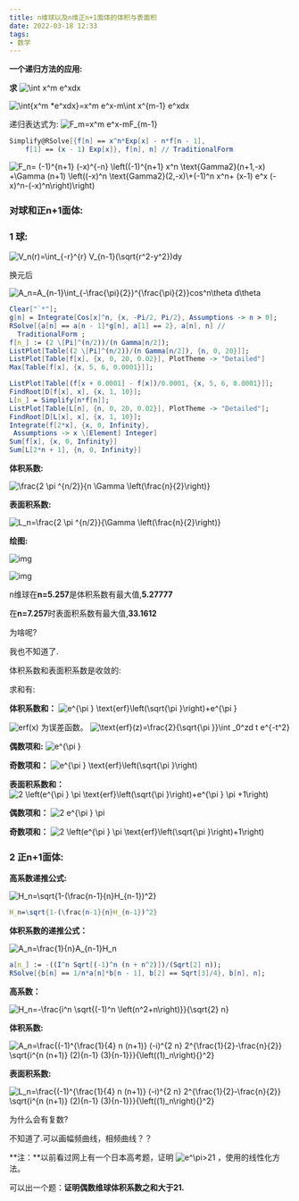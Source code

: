 ```yaml
---
title: n维球以及n维正n+1面体的体积与表面积
date: 2022-03-18 12:33
tags: 
- 数学
---
```

**一个递归方法的应用:**

**求** ![\int x^m e^xdx](https://www.zhihu.com/equation?tex=%5Cint+x%5Em+e%5Exdx)
<!--more-->

![\int{x^m *e^xdx}=x^m e^x-m\int x^{m-1} e^xdx](https://www.zhihu.com/equation?tex=%5Cint%7Bx%5Em+%2Ae%5Exdx%7D%3Dx%5Em+e%5Ex-m%5Cint+x%5E%7Bm-1%7D+e%5Exdx)

递归表达式为: ![F_m=x^m e^x-mF_{m-1}](https://www.zhihu.com/equation?tex=F_m%3Dx%5Em+e%5Ex-mF_%7Bm-1%7D)

```mathematica
Simplify@RSolve[{f[n] == x^n*Exp[x] - n*f[n - 1], 
    f[1] == (x - 1) Exp[x]}, f[n], n] // TraditionalForm
```



![F_n= (-1)^{n+1} (-x)^{-n} \left((-1)^{n+1} x^n \text{Gamma2}(n+1,-x)  +\Gamma (n+1) \left((-x)^n \text{Gamma2}(2,-x)\\+(-1)^n x^n+ (x-1) e^x (-x)^n-(-x)^n\right)\right)](https://www.zhihu.com/equation?tex=F_n%3D+%28-1%29%5E%7Bn%2B1%7D+%28-x%29%5E%7B-n%7D+%5Cleft%28%28-1%29%5E%7Bn%2B1%7D+x%5En+%5Ctext%7BGamma2%7D%28n%2B1%2C-x%29++%2B%5CGamma+%28n%2B1%29+%5Cleft%28%28-x%29%5En+%5Ctext%7BGamma2%7D%282%2C-x%29%5C%5C%2B%28-1%29%5En+x%5En%2B+%28x-1%29+e%5Ex+%28-x%29%5En-%28-x%29%5En%5Cright%29%5Cright%29)

### **对球和正n+1面体:**

### **1 球:**

![V_n(r)=\int_{-r}^{r} V_{n-1}(\sqrt{r^2-y^2})dy ](https://www.zhihu.com/equation?tex=V_n%28r%29%3D%5Cint_%7B-r%7D%5E%7Br%7D+V_%7Bn-1%7D%28%5Csqrt%7Br%5E2-y%5E2%7D%29dy+)

换元后

![A_n=A_{n-1}\int_{-\frac{\pi}{2}}^{\frac{\pi}{2}}cos^n\theta d\theta](https://www.zhihu.com/equation?tex=A_n%3DA_%7Bn-1%7D%5Cint_%7B-%5Cfrac%7B%5Cpi%7D%7B2%7D%7D%5E%7B%5Cfrac%7B%5Cpi%7D%7B2%7D%7Dcos%5En%5Ctheta+d%5Ctheta)

```mathematica
Clear["`*"];
g[n] = Integrate[Cos[x]^n, {x, -Pi/2, Pi/2}, Assumptions -> n > 0];
RSolve[{a[n] == a[n - 1]*g[n], a[1] == 2}, a[n], n] // 
  TraditionalForm ;
f[n_] := (2 \[Pi]^(n/2))/(n Gamma[n/2]);
ListPlot[Table[(2 \[Pi]^(n/2))/(n Gamma[n/2]), {n, 0, 20}]];
ListPlot[Table[f[x], {x, 0, 20, 0.02}], PlotTheme -> "Detailed"]
Max[Table[f[x], {x, 5, 6, 0.0001}]];

ListPlot[Table[(f[x + 0.0001] - f[x])/0.0001, {x, 5, 6, 0.0001}]];
FindRoot[D[f[x], x], {x, 1, 10}];
L[n_] = Simplify[n*f[n]];
ListPlot[Table[L[n], {n, 0, 20, 0.02}], PlotTheme -> "Detailed"];
FindRoot[D[L[x], x], {x, 1, 10}];
Integrate[f[2*x], {x, 0, Infinity}, 
 Assumptions -> x \[Element] Integer]
Sum[f[x], {x, 0, Infinity}]
Sum[L[2*n + 1], {n, 0, Infinity}]
```

**体积系数:**

![\frac{2 \pi ^{n/2}}{n \Gamma \left(\frac{n}{2}\right)}](https://www.zhihu.com/equation?tex=%5Cfrac%7B2+%5Cpi+%5E%7Bn%2F2%7D%7D%7Bn+%5CGamma+%5Cleft%28%5Cfrac%7Bn%7D%7B2%7D%5Cright%29%7D)

**表面积系数:**

![L_n=\frac{2 \pi ^{n/2}}{\Gamma \left(\frac{n}{2}\right)}](https://www.zhihu.com/equation?tex=L_n%3D%5Cfrac%7B2+%5Cpi+%5E%7Bn%2F2%7D%7D%7B%5CGamma+%5Cleft%28%5Cfrac%7Bn%7D%7B2%7D%5Cright%29%7D)

**绘图:**

![img](https://pic1.zhimg.com/v2-eeb3d3f5d2be96fe8258c31f1ab053b4_r.jpg)

![img](https://pic3.zhimg.com/v2-2113b4b03c0baba628e5a954dadd34a6_r.jpg)

n维球在**n=5.257**是体积系数有最大值,**5.27777**

在**n=7.257**时表面积系数有最大值,**33.1612**

为啥呢?

我也不知道了.

体积系数和表面积系数是收敛的:

求和有:

**体积系数和：** ![e^{\pi } \text{erf}\left(\sqrt{\pi }\right)+e^{\pi }](https://www.zhihu.com/equation?tex=e%5E%7B%5Cpi+%7D+%5Ctext%7Berf%7D%5Cleft%28%5Csqrt%7B%5Cpi+%7D%5Cright%29%2Be%5E%7B%5Cpi+%7D)

![erf(x)](https://www.zhihu.com/equation?tex=erf%28x%29) 为误差函数。 ![\text{erf}(z)=\frac{2}{\sqrt{\pi }}\int _0^zd t e^{-t^2}](https://www.zhihu.com/equation?tex=%5Ctext%7Berf%7D%28z%29%3D%5Cfrac%7B2%7D%7B%5Csqrt%7B%5Cpi+%7D%7D%5Cint+_0%5Ezd+t+e%5E%7B-t%5E2%7D)

**偶数项和:** ![e^{\pi }](https://www.zhihu.com/equation?tex=e%5E%7B%5Cpi+%7D)

**奇数项和：** ![e^{\pi } \text{erf}\left(\sqrt{\pi }\right)](https://www.zhihu.com/equation?tex=e%5E%7B%5Cpi+%7D+%5Ctext%7Berf%7D%5Cleft%28%5Csqrt%7B%5Cpi+%7D%5Cright%29)

**表面积系数和：** ![2 \left(e^{\pi } \pi  \text{erf}\left(\sqrt{\pi }\right)+e^{\pi } \pi +1\right)](https://www.zhihu.com/equation?tex=2+%5Cleft%28e%5E%7B%5Cpi+%7D+%5Cpi++%5Ctext%7Berf%7D%5Cleft%28%5Csqrt%7B%5Cpi+%7D%5Cright%29%2Be%5E%7B%5Cpi+%7D+%5Cpi+%2B1%5Cright%29)

**偶数项和：** ![2 e^{\pi } \pi](https://www.zhihu.com/equation?tex=2+e%5E%7B%5Cpi+%7D+%5Cpi)

**奇数项和：** ![2 \left(e^{\pi } \pi  \text{erf}\left(\sqrt{\pi }\right)+1\right)](https://www.zhihu.com/equation?tex=2+%5Cleft%28e%5E%7B%5Cpi+%7D+%5Cpi++%5Ctext%7Berf%7D%5Cleft%28%5Csqrt%7B%5Cpi+%7D%5Cright%29%2B1%5Cright%29)

### **2 正n+1面体:**

**高系数递推公式:**

![H_n=\sqrt{1-(\frac{n-1}{n}H_{n-1})^2}](https://www.zhihu.com/equation?tex=H_n%3D%5Csqrt%7B1-%28%5Cfrac%7Bn-1%7D%7Bn%7DH_%7Bn-1%7D%29%5E2%7D)

```mathematica
H_n=\sqrt{1-(\frac{n-1}{n}H_{n-1})^2}
```

**体积系数的递推公式：**

![A_n=\frac{1}{n}A_{n-1}H_n](https://www.zhihu.com/equation?tex=A_n%3D%5Cfrac%7B1%7D%7Bn%7DA_%7Bn-1%7DH_n)

```mathematica
a[n_] := -((I^n Sqrt[(-1)^n (n + n^2)])/(Sqrt[2] n));
RSolve[{b[n] == 1/n*a[n]*b[n - 1], b[2] == Sqrt[3]/4}, b[n], n];
```

**高系数：**

![H_n=-\frac{i^n \sqrt{(-1)^n \left(n^2+n\right)}}{\sqrt{2} n}](https://www.zhihu.com/equation?tex=H_n%3D-%5Cfrac%7Bi%5En+%5Csqrt%7B%28-1%29%5En+%5Cleft%28n%5E2%2Bn%5Cright%29%7D%7D%7B%5Csqrt%7B2%7D+n%7D)

**体积系数:**

![A_n=\frac{(-1)^{\frac{1}{4} n (n+1)} (-i)^{2 n} 2^{\frac{1}{2}-\frac{n}{2}} \sqrt{i^{n (n+1)} (2)_{n-1} (3)_{n-1}}}{\left((1)_n\right){}^2}](https://www.zhihu.com/equation?tex=A_n%3D%5Cfrac%7B%28-1%29%5E%7B%5Cfrac%7B1%7D%7B4%7D+n+%28n%2B1%29%7D+%28-i%29%5E%7B2+n%7D+2%5E%7B%5Cfrac%7B1%7D%7B2%7D-%5Cfrac%7Bn%7D%7B2%7D%7D+%5Csqrt%7Bi%5E%7Bn+%28n%2B1%29%7D+%282%29_%7Bn-1%7D+%283%29_%7Bn-1%7D%7D%7D%7B%5Cleft%28%281%29_n%5Cright%29%7B%7D%5E2%7D)

**表面积系数:**

![L_n=\frac{(-1)^{\frac{1}{4} n (n+1)} (-i)^{2 n} 2^{\frac{1}{2}-\frac{n}{2}} \sqrt{i^{n (n+1)} (2)_{n-1} (3)_{n-1}}}{\left((1)_n\right){}^2}](https://www.zhihu.com/equation?tex=L_n%3D%5Cfrac%7B%28-1%29%5E%7B%5Cfrac%7B1%7D%7B4%7D+n+%28n%2B1%29%7D+%28-i%29%5E%7B2+n%7D+2%5E%7B%5Cfrac%7B1%7D%7B2%7D-%5Cfrac%7Bn%7D%7B2%7D%7D+%5Csqrt%7Bi%5E%7Bn+%28n%2B1%29%7D+%282%29_%7Bn-1%7D+%283%29_%7Bn-1%7D%7D%7D%7B%5Cleft%28%281%29_n%5Cright%29%7B%7D%5E2%7D)

为什么会有复数?

不知道了.可以画幅频曲线，相频曲线？？

**注：**以前看过网上有一个日本高考题，证明 ![e^\pi>21](https://www.zhihu.com/equation?tex=e%5E%5Cpi%3E21) ，使用的线性化方法。

可以出一个题：**证明偶数维球体积系数之和大于21.**



